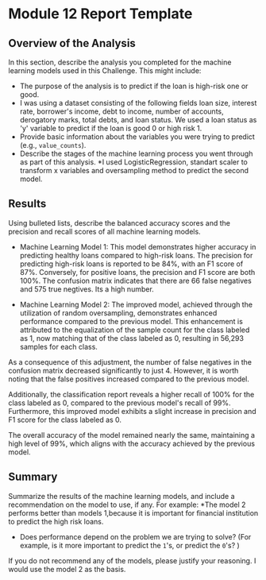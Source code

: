# Module 12 Report Template

## Overview of the Analysis

In this section, describe the analysis you completed for the machine learning models used in this Challenge. This might include:

* The purpose of the analysis is to predict if the loan is high-risk one or good.
* I was using a dataset consisting of the following fields loan size,	interest rate,	borrower's income,	debt to income,	number of accounts,	derogatory marks,	total debts, and	loan status. We used a loan status as 'y' variable to predict if the loan is good 0 or high risk 1.
* Provide basic information about the variables you were trying to predict (e.g., `value_counts`).
* Describe the stages of the machine learning process you went through as part of this analysis.
*I used LogisticRegression, standart scaler to transform x variables and oversampling method to predict the second model.

## Results

Using bulleted lists, describe the balanced accuracy scores and the precision and recall scores of all machine learning models.

* Machine Learning Model 1:
 This model demonstrates higher accuracy in predicting healthy loans compared to high-risk loans. The precision for predicting high-risk loans is reported to be 84%, with an F1 score of 87%. Conversely, for positive loans, the precision and F1 score are both 100%.
The confusion matrix indicates that there are 66 false negatives and 575 true negtives. Its a high number.



* Machine Learning Model 2:
   The improved model, achieved through the utilization of random oversampling, demonstrates enhanced performance compared to the previous model. This enhancement is attributed to the equalization of the sample count for the class labeled as 1, now matching that of the class labeled as 0, resulting in 56,293 samples for each class.

As a consequence of this adjustment, the number of false negatives in the confusion matrix decreased significantly to just 4. However, it is worth noting that the false positives increased compared to the previous model.

Additionally, the classification report reveals a higher recall of 100% for the class labeled as 0, compared to the previous model's recall of 99%. Furthermore, this improved model exhibits a slight increase in precision and F1 score for the class labeled as 0.

The overall accuracy of the model remained nearly the same, maintaining a high level of 99%, which aligns with the accuracy achieved by the previous model.

## Summary

Summarize the results of the machine learning models, and include a recommendation on the model to use, if any. For example:
*The model 2 performs better than models 1,because it is important for financial institution to predict the high risk loans.
* Does performance depend on the problem we are trying to solve? (For example, is it more important to predict the `1`'s, or predict the `0`'s? )

If you do not recommend any of the models, please justify your reasoning.
I would use the model 2 as the basis.
